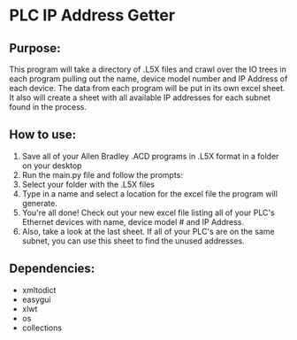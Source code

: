 # PLC IP Address Getter

## Purpose:

This program will take a directory of .L5X files and crawl over the IO trees
in each program pulling out the name, device model number and IP Address of each 
device. The data from each program will be put in its own excel sheet. It also 
will create a sheet with all available IP addresses for each subnet found in the 
process. 

## How to use:

1. Save all of your Allen Bradley .ACD programs in .L5X format in a folder on your desktop
2. Run the main.py file and follow the prompts:
  1. Select your folder with the .L5X files
  2. Type in a name  and select a location for the excel file the program will generate.
3. You're all done! Check out your new excel file listing all of your PLC's Ethernet devices with name, device model # and IP Address.
4. Also, take a look at the last sheet.  If all of your PLC's are on the same subnet, you can use this sheet to find the unused addresses.  

## Dependencies:

- xmltodict
- easygui
- xlwt
- os
- collections
